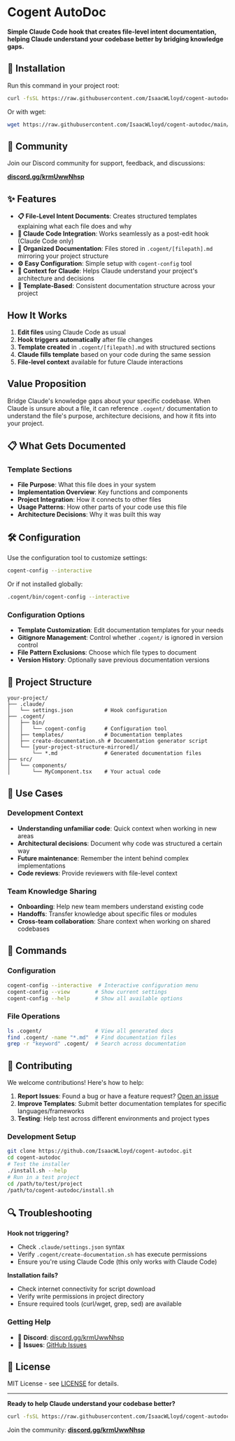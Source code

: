 # Cogent AutoDoc

**Simple Claude Code hook that creates file-level intent documentation, helping Claude understand your codebase better by bridging knowledge gaps.**

## 🚀 Installation

Run this command in your project root:

```bash
curl -fsSL https://raw.githubusercontent.com/IsaacWLloyd/cogent-autodoc/main/install.sh | bash
```

Or with wget:

```bash
wget https://raw.githubusercontent.com/IsaacWLloyd/cogent-autodoc/main/install.sh && chmod +x install.sh && ./install.sh
```

## 💬 Community

Join our Discord community for support, feedback, and discussions:

**[discord.gg/krmUwwNhsp](https://discord.gg/krmUwwNhsp)**

## ✨ Features

- **📋 File-Level Intent Documents**: Creates structured templates explaining what each file does and why
- **🔗 Claude Code Integration**: Works seamlessly as a post-edit hook (Claude Code only)
- **📁 Organized Documentation**: Files stored in `.cogent/[filepath].md` mirroring your project structure
- **⚙️ Easy Configuration**: Simple setup with `cogent-config` tool
- **🎯 Context for Claude**: Helps Claude understand your project's architecture and decisions
- **🔄 Template-Based**: Consistent documentation structure across your project

## How It Works

1. **Edit files** using Claude Code as usual
2. **Hook triggers automatically** after file changes
3. **Template created** in `.cogent/[filepath].md` with structured sections
4. **Claude fills template** based on your code during the same session
5. **File-level context** available for future Claude interactions

## Value Proposition

Bridge Claude's knowledge gaps about your specific codebase. When Claude is unsure about a file, it can reference `.cogent/` documentation to understand the file's purpose, architecture decisions, and how it fits into your project.

## 📋 What Gets Documented

### Template Sections

- **File Purpose**: What this file does in your system
- **Implementation Overview**: Key functions and components  
- **Project Integration**: How it connects to other files
- **Usage Patterns**: How other parts of your code use this file
- **Architecture Decisions**: Why it was built this way

## 🛠️ Configuration

Use the configuration tool to customize settings:

```bash
cogent-config --interactive
```

Or if not installed globally:

```bash
.cogent/bin/cogent-config --interactive
```

### Configuration Options

- **Template Customization**: Edit documentation templates for your needs
- **Gitignore Management**: Control whether `.cogent/` is ignored in version control
- **File Pattern Exclusions**: Choose which file types to document
- **Version History**: Optionally save previous documentation versions

## 📁 Project Structure

```
your-project/
├── .claude/
│   └── settings.json          # Hook configuration
├── .cogent/
│   ├── bin/
│   │   └── cogent-config      # Configuration tool
│   ├── templates/             # Documentation templates
│   ├── create-documentation.sh # Documentation generator script
│   └── [your-project-structure-mirrored]/
│       └── *.md               # Generated documentation files
├── src/
│   └── components/
│       └── MyComponent.tsx    # Your actual code
```

## 🎯 Use Cases

### Development Context
- **Understanding unfamiliar code**: Quick context when working in new areas
- **Architectural decisions**: Document why code was structured a certain way
- **Future maintenance**: Remember the intent behind complex implementations
- **Code reviews**: Provide reviewers with file-level context

### Team Knowledge Sharing
- **Onboarding**: Help new team members understand existing code
- **Handoffs**: Transfer knowledge about specific files or modules
- **Cross-team collaboration**: Share context when working on shared codebases

## 🔧 Commands

### Configuration
```bash
cogent-config --interactive  # Interactive configuration menu
cogent-config --view        # Show current settings
cogent-config --help        # Show all available options
```

### File Operations
```bash
ls .cogent/                 # View all generated docs
find .cogent/ -name "*.md"  # Find documentation files
grep -r "keyword" .cogent/  # Search across documentation
```

## 🤝 Contributing

We welcome contributions! Here's how to help:

1. **Report Issues**: Found a bug or have a feature request? [Open an issue](https://github.com/IsaacWLloyd/cogent-autodoc/issues)
2. **Improve Templates**: Submit better documentation templates for specific languages/frameworks
3. **Testing**: Help test across different environments and project types

### Development Setup

```bash
git clone https://github.com/IsaacWLloyd/cogent-autodoc.git
cd cogent-autodoc
# Test the installer
./install.sh --help
# Run in a test project
cd /path/to/test/project
/path/to/cogent-autodoc/install.sh
```

## 🔍 Troubleshooting

**Hook not triggering?**
- Check `.claude/settings.json` syntax
- Verify `.cogent/create-documentation.sh` has execute permissions
- Ensure you're using Claude Code (this only works with Claude Code)

**Installation fails?**
- Check internet connectivity for script download
- Verify write permissions in project directory
- Ensure required tools (curl/wget, grep, sed) are available

### Getting Help

- 💬 **Discord**: [discord.gg/krmUwwNhsp](https://discord.gg/krmUwwNhsp)
- 🐛 **Issues**: [GitHub Issues](https://github.com/IsaacWLloyd/cogent-autodoc/issues)

## 📄 License

MIT License - see [LICENSE](LICENSE) for details.

---

**Ready to help Claude understand your codebase better?**

```bash
curl -fsSL https://raw.githubusercontent.com/IsaacWLloyd/cogent-autodoc/main/install.sh | bash
```

Join the community: **[discord.gg/krmUwwNhsp](https://discord.gg/krmUwwNhsp)**